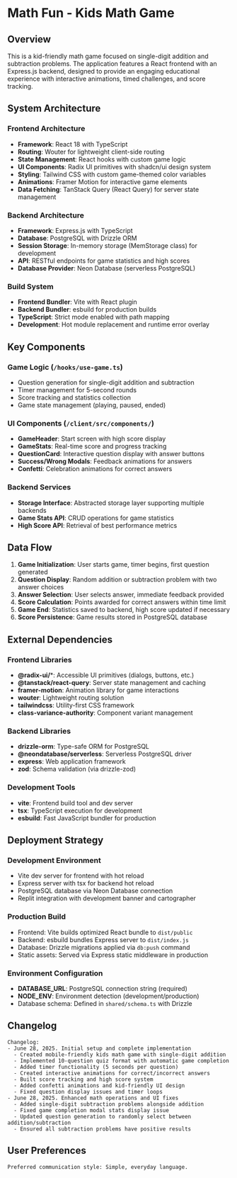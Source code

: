 # Math Fun - Kids Math Game

## Overview

This is a kid-friendly math game focused on single-digit addition and subtraction problems. The application features a React frontend with an Express.js backend, designed to provide an engaging educational experience with interactive animations, timed challenges, and score tracking.

## System Architecture

### Frontend Architecture
- **Framework**: React 18 with TypeScript
- **Routing**: Wouter for lightweight client-side routing
- **State Management**: React hooks with custom game logic
- **UI Components**: Radix UI primitives with shadcn/ui design system
- **Styling**: Tailwind CSS with custom game-themed color variables
- **Animations**: Framer Motion for interactive game elements
- **Data Fetching**: TanStack Query (React Query) for server state management

### Backend Architecture
- **Framework**: Express.js with TypeScript
- **Database**: PostgreSQL with Drizzle ORM
- **Session Storage**: In-memory storage (MemStorage class) for development
- **API**: RESTful endpoints for game statistics and high scores
- **Database Provider**: Neon Database (serverless PostgreSQL)

### Build System
- **Frontend Bundler**: Vite with React plugin
- **Backend Bundler**: esbuild for production builds
- **TypeScript**: Strict mode enabled with path mapping
- **Development**: Hot module replacement and runtime error overlay

## Key Components

### Game Logic (`/hooks/use-game.ts`)
- Question generation for single-digit addition and subtraction
- Timer management for 5-second rounds
- Score tracking and statistics collection
- Game state management (playing, paused, ended)

### UI Components (`/client/src/components/`)
- **GameHeader**: Start screen with high score display
- **GameStats**: Real-time score and progress tracking
- **QuestionCard**: Interactive question display with answer buttons
- **Success/Wrong Modals**: Feedback animations for answers
- **Confetti**: Celebration animations for correct answers

### Backend Services
- **Storage Interface**: Abstracted storage layer supporting multiple backends
- **Game Stats API**: CRUD operations for game statistics
- **High Score API**: Retrieval of best performance metrics

## Data Flow

1. **Game Initialization**: User starts game, timer begins, first question generated
2. **Question Display**: Random addition or subtraction problem with two answer choices
3. **Answer Selection**: User selects answer, immediate feedback provided
4. **Score Calculation**: Points awarded for correct answers within time limit
5. **Game End**: Statistics saved to backend, high score updated if necessary
6. **Score Persistence**: Game results stored in PostgreSQL database

## External Dependencies

### Frontend Libraries
- **@radix-ui/***: Accessible UI primitives (dialogs, buttons, etc.)
- **@tanstack/react-query**: Server state management and caching
- **framer-motion**: Animation library for game interactions
- **wouter**: Lightweight routing solution
- **tailwindcss**: Utility-first CSS framework
- **class-variance-authority**: Component variant management

### Backend Libraries
- **drizzle-orm**: Type-safe ORM for PostgreSQL
- **@neondatabase/serverless**: Serverless PostgreSQL driver
- **express**: Web application framework
- **zod**: Schema validation (via drizzle-zod)

### Development Tools
- **vite**: Frontend build tool and dev server
- **tsx**: TypeScript execution for development
- **esbuild**: Fast JavaScript bundler for production

## Deployment Strategy

### Development Environment
- Vite dev server for frontend with hot reload
- Express server with tsx for backend hot reload
- PostgreSQL database via Neon Database connection
- Replit integration with development banner and cartographer

### Production Build
- Frontend: Vite builds optimized React bundle to `dist/public`
- Backend: esbuild bundles Express server to `dist/index.js`
- Database: Drizzle migrations applied via `db:push` command
- Static assets: Served via Express static middleware in production

### Environment Configuration
- **DATABASE_URL**: PostgreSQL connection string (required)
- **NODE_ENV**: Environment detection (development/production)
- Database schema: Defined in `shared/schema.ts` with Drizzle

## Changelog

```
Changelog:
- June 28, 2025. Initial setup and complete implementation
  - Created mobile-friendly kids math game with single-digit addition
  - Implemented 10-question quiz format with automatic game completion
  - Added timer functionality (5 seconds per question)
  - Created interactive animations for correct/incorrect answers
  - Built score tracking and high score system
  - Added confetti animations and kid-friendly UI design
  - Fixed question display issues and timer loops
- June 28, 2025. Enhanced math operations and UI fixes
  - Added single-digit subtraction problems alongside addition
  - Fixed game completion modal stats display issue
  - Updated question generation to randomly select between addition/subtraction
  - Ensured all subtraction problems have positive results
```

## User Preferences

```
Preferred communication style: Simple, everyday language.
```